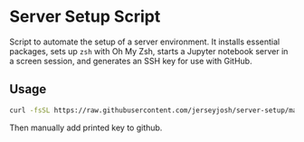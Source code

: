 # Server Setup Script

Script to automate the setup of a server environment. It installs essential packages, sets up `zsh` with Oh My Zsh, starts a Jupyter notebook server in a screen session, and generates an SSH key for use with GitHub.

## Usage

   ```bash
   curl -fsSL https://raw.githubusercontent.com/jerseyjosh/server-setup/main/setup.sh | bash
   ```
Then manually add printed key to github.
